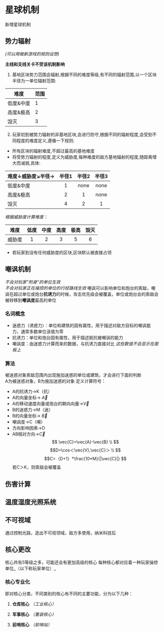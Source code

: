 # 星球机制
新增星球机制
## 势力辐射
 _(可以用做新游戏的规则设想)_
  
 **主线和支线关卡不受该机制影响**
1.  基地区块势力范围会辐射,根据不同的难度等级,有不同的辐射范围,以一个区块半径为一单位辐射范围:  

|难度  | 范围  |
|---|---| 
|低度&中度|1|
|高度&极高|2|
|毁灭|3|

2.  玩家初到被势力辐射的非基地区块,会进行防守,根据不同的辐射程度,会受到不同程度的难度定义,遵循一下规则:
- 所有区块的辐射难度,不超过最高的基地难度
- 将受势力辐射的程度,定义为威胁度,每种难度的敌方基地辐射的程度,随距离增大而减弱,具体:  

| 难度↓威胁度↘️半径→  | 半径1  | 半径2  | 半径3  |  
|:---|:---:|:---:|:---:|
|低度&中度|1|none|none|
|高度&极高|2|1|none|
|毁灭|4|2|1|  
_根据威胁度计算难度：_  

|难度  | 低度  |中度|高度|极高|毁灭|
|:---:|:---:|:---:|:---:|:---:|:---:|
|威胁度|1|2|3|5|6|

- 若玩家到没有任何威胁度的区块,区块默认被直接占领
## 嘲讽机制
_不会对玩家“附身”的单位生效_  
_不会对玩家正在操控的单位的行经路线生效_
嘲讽可以影响单位和炮台的索敌，嘲讽在超过单位或炮台**抗诱力**的时候，攻击优先级会被覆盖，单位或炮台会的索敌会被转移到**嘲讽度**最高的单位
### 名词概念
- 迷惑力（诱惑力）：单位和建筑的固有属性，用于描述对敌方目标的嘲讽能力，通常多数单位该值为零  
- 抗诱力：单位和炮台固有属性，用于描述抵抗被嘲讽的能力  
- 嘲讽度：由迷惑力计算而来的数据，与抗诱力直接对比
_这些数值不会显示在面板上_
### 算法     
被迷惑对象索敌范围内出现施加迷惑的单位或建筑，才会进行下面的判断  
A为被迷惑对象，B为施加迷惑的对象
定义计算符号： 
- A的抗诱力→K（抗） 
- A的向量坐标→ $\vec{A}$
- A的移动速度向量或炮台的朝向向量→$\vec V$
- B的迷惑力→M（迷）     
- B的向量坐标→ $\vec{B}$   
- 嘲讽度→C（嘲）   
- 方向影响因素→D  
- AB相对方向→$\vec{C}$
$$
\vec{C}=\vec{A}-\vec{B} \\  
$$
$$D=\cos＜\vec{V},\vec{C}＞ \\  $$
$$C=（D+1）*\frac{10*M}{|\vec{C}|}
$$
若C＞K，则索敌会被覆盖


## 伤害计算

## 温度湿度光照系统

## 不可视域
通过控制光路，造出不可视领域，敌方多使用，纳米科技后

## 核心更改
核心共有5等级之多，可能还会有更加高级的核心
每种核心都对应着一种玩家操控单位_（以下称玩家单位）_
### 核心专业化
即对核心分类，不同类别的核心有不同的主要功能，分为以下几种：
1. **仓库核心** _（工业核心）_  

2. **军事核心** _（重装核心）_  

3. **前哨核心** _（前哨站）_  

